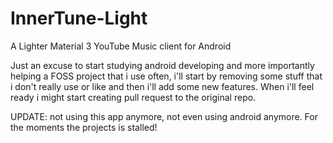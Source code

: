 # InnerTune-Light

A Lighter Material 3 YouTube Music client for Android

Just an excuse to start studying android developing and more importantly helping a FOSS project that i use often,
i'll start by removing some stuff that i don't really use or like and then i'll add some new features.
When i'll feel ready i might start creating pull request to the original repo.

UPDATE: not using this app anymore, not even using android anymore. For the moments the projects is stalled!
